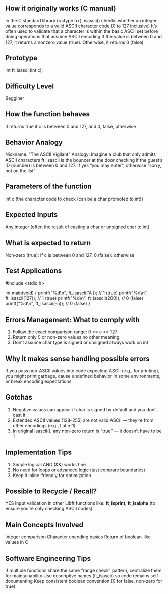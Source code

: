 ## How it originally works (C manual)

In the C standard library (<ctype.h>), isascii() checks whether an integer value corresponds to a valid ASCII character code (0 to 127 inclusive)
It’s often used to validate that a character is within the basic ASCII set before doing operations that assume ASCII encoding
If the value is between 0 and 127, it returns a nonzero value (true). Otherwise, it returns 0 (false)

## Prototype
int ft_isascii(int c);

## Difficulty Level
Begginer 

## How the function behaves
It returns true if c is between 0 and 127, and 0, false, otherwise

## Behavior Analogy
Nickname: "The ASCII Vigilant"
Analogy: Imagine a club that only admits ASCII characters ft_isascii is the bouncer at the door checking if the guest’s ID (number) 
is between 0 and 127. If yes “you may enter”, otherwise  “sorry, not on the list”

## Parameters of the function
int c (the character code to check (can be a char promoted to int))

## Expected Inputs
Any integer (often the result of casting a char or unsigned char to int)

## What is expected to return

Non-zero (true): if c is between 0 and 127.
0 (false): otherwise

## Test Applications

#include <stdio.h>

int main(void)
{
    printf("%d\n", ft_isascii('A'));     // 1 (true)
    printf("%d\n", ft_isascii(127));     // 1 (true)
    printf("%d\n", ft_isascii(200));     // 0 (false)
    printf("%d\n", ft_isascii(-5));      // 0 (false)
}

## Errors Management: What to comply with

1) Follow the exact comparison range: 0 <= c <= 127
2) Return only 0 or non-zero values no other meaning
3) Don’t assume char type is signed or unsigned always work on int

## Why it makes sense handling possible errors

If you pass non-ASCII values into code expecting ASCII (e.g., for printing), 
you might print garbage, cause undefined behavior in some environments, or break encoding expectations

## Gotchas

1) Negative values can appear if char is signed by default and you don’t cast it
2) Extended ASCII values (128–255) are not valid ASCII — they’re from other encodings (e.g., Latin-1)
3) In original isascii(), any non-zero return is “true” — it doesn’t have to be 1

## Implementation Tips

1) Simple logical AND (&&) works fine
2) No need for loops or advanced logic (just compare boundaries)
3) Keep it inline-friendly for optimization

## Possible to Recycle / Recall?

YES 
Input validation in other Libft functions like: 
**ft_isprint, ft_isalpha**
(to ensure you’re only checking ASCII codes)

## Main Concepts Involved

Integer comparison
Character encoding basics
Return of boolean-like values in C

## Software Engineering Tips

If multiple functions share the same “range check” pattern, centralize them for maintainability
Use descriptive names (ft_isascii) so code remains self-documenting
Keep consistent boolean convention (0 for false, non-zero for true)
